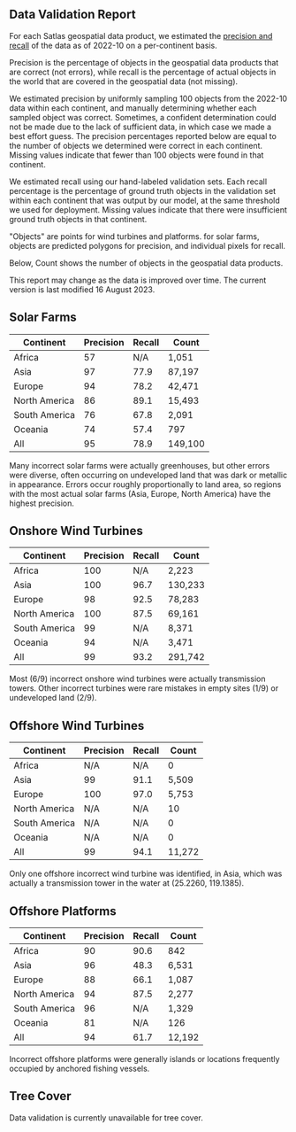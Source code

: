 ## Data Validation Report

For each Satlas geospatial data product, we estimated the [precision and recall](https://en.wikipedia.org/wiki/Precision_and_recall)
of the data as of 2022-10 on a per-continent basis.

Precision is the percentage of objects in the geospatial data products that are correct (not errors),
while recall is the percentage of actual objects in the world that are covered in the geospatial data (not missing).

We estimated precision by uniformly sampling 100 objects from the 2022-10 data within each continent, and manually determining whether each sampled object was correct.
Sometimes, a confident determination could not be made due to the lack of sufficient data, in which case we made a best effort guess.
The precision percentages reported below are equal to the number of objects we determined were correct in each continent.
Missing values indicate that fewer than 100 objects were found in that continent.

We estimated recall using our hand-labeled validation sets.
Each recall percentage is the percentage of ground truth objects in the validation set within each continent that was output by our model, at the same threshold we used for deployment.
Missing values indicate that there were insufficient ground truth objects in that continent.

"Objects" are points for wind turbines and platforms. for solar farms, objects are predicted polygons for precision, and individual pixels for recall.

Below, Count shows the number of objects in the geospatial data products.

This report may change as the data is improved over time. The current version is last modified 16 August 2023.

## Solar Farms

| Continent     | Precision | Recall | Count   |
| ---------     | --------- | ------ | -----   |
| Africa        |        57 |    N/A |   1,051 |
| Asia          |        97 |   77.9 |  87,197 |
| Europe        |        94 |   78.2 |  42,471 |
| North America |        86 |   89.1 |  15,493 |
| South America |        76 |   67.8 |   2,091 |
| Oceania       |        74 |   57.4 |     797 |
| All           |        95 |   78.9 | 149,100 |

Many incorrect solar farms were actually greenhouses, but other errors were diverse, often occurring on undeveloped land that was dark or metallic in appearance.
Errors occur roughly proportionally to land area, so regions with the most actual solar farms (Asia, Europe, North America) have the highest precision.

## Onshore Wind Turbines

| Continent     | Precision | Recall | Count   |
| ---------     | --------- | ------ | -----   |
| Africa        |       100 |    N/A |   2,223 |
| Asia          |       100 |   96.7 | 130,233 |
| Europe        |        98 |   92.5 |  78,283 |
| North America |       100 |   87.5 |  69,161 |
| South America |        99 |    N/A |   8,371 |
| Oceania       |        94 |    N/A |   3,471 |
| All           |        99 |   93.2 | 291,742 |

Most (6/9) incorrect onshore wind turbines were actually transmission towers. Other incorrect turbines were rare mistakes in empty sites (1/9) or undeveloped land (2/9).

## Offshore Wind Turbines

| Continent     | Precision | Recall | Count  |
| ---------     | --------- | ------ | -----  |
| Africa        |       N/A |    N/A |      0 |
| Asia          |        99 |   91.1 |  5,509 |
| Europe        |       100 |   97.0 |  5,753 |
| North America |       N/A |    N/A |     10 |
| South America |       N/A |    N/A |      0 |
| Oceania       |       N/A |    N/A |      0 |
| All           |        99 |   94.1 | 11,272 |

Only one offshore incorrect wind turbine was identified, in Asia, which was actually a transmission tower in the water at (25.2260, 119.1385).

## Offshore Platforms

| Continent     | Precision | Recall | Count  |
| ---------     | --------- | ------ | -----  |
| Africa        |        90 |   90.6 |    842 |
| Asia          |        96 |   48.3 |  6,531 |
| Europe        |        88 |   66.1 |  1,087 |
| North America |        94 |   87.5 |  2,277 |
| South America |        96 |    N/A |  1,329 |
| Oceania       |        81 |    N/A |    126 |
| All           |        94 |   61.7 | 12,192 |

Incorrect offshore platforms were generally islands or locations frequently occupied by anchored fishing vessels.

## Tree Cover

Data validation is currently unavailable for tree cover.
